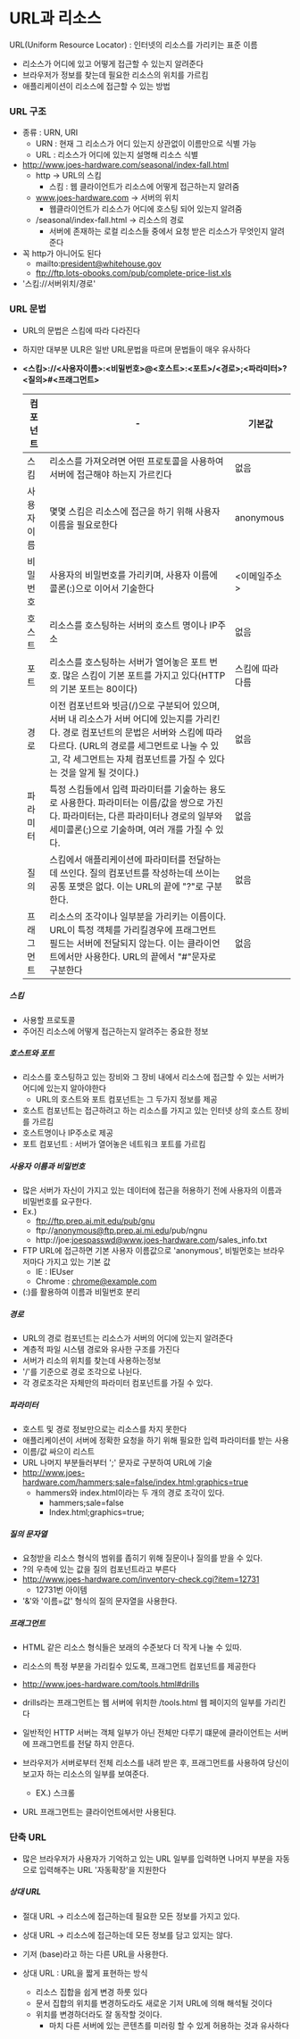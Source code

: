 # URL과 리소스

URL(Uniform Resource Locator) : 인터넷의 리소스를 가리키는 표준 이름

- 리소스가 어디에 있고 어떻게 접근할 수 있는지 알려준다
- 브라우저가 정보를 찾는데 필요한 리소스의 위치를 가르킴
- 애플리케이션이 리소스에 접근할 수 있는 방법



### URL 구조

- 종류 : URN, URI
  - URN : 현재 그 리소스가 어디 있는지 상관없이 이름만으로 식별 가능
  - URL : 리소스가 어디에 있는지 설명해 리소스 식별
- http://www.joes-hardware.com/seasonal/index-fall.html
  - http -> URL의 스킴
    - 스킴 : 웹 클라이언트가 리소스에 어떻게 접근하는지 알려줌
  - www.joes-hardware.com -> 서버의 위치
    - 웹클라이언트가 리소스가 어디에 호스팅 되어 있는지 알려줌
  - /seasonal/index-fall.html -> 리소스의 경로
    - 서버에 존재하는 로컬 리소스들 중에서 요청 받은 리소스가 무엇인지 알려준다
- 꼭 http가 아니어도 된다
  - mailto:president@whitehouse.gov
  - ftp://ftp.lots-obooks.com/pub/complete-price-list.xls
- '스킴://서버위치/경로'





### URL 문법

- URL의 문법은 스킴에 따라 다라진다 

- 하지만 대부분 ULR은 일반 URL문법을 따르며 문법들이 매우 유사하다

- **<스킴>://<사용자이름>:<비밀번호>@<호스트>:<포트>/<경로>;<파라미터>?<질의>#<프래그먼트>**

  | 컴포넌트   | -                                                            | 기본값           |
  | ---------- | ------------------------------------------------------------ | ---------------- |
  | 스킴       | 리소스를 가져오려면 어떤 프로토콜을 사용하여 서버에 접근해야 하는지 가르킨다 | 없음             |
  | 사용자이름 | 몇몇 스킴은 리소스에 접근을 하기 위해 사용자 이름을 필요로한다 | anonymous        |
  | 비밀번호   | 사용자의 비밀번호를 가리키며, 사용자 이름에 콜론(:)으로 이어서 기술한다 | <이메일주소>     |
  | 호스트     | 리소스를 호스팅하는 서버의 호스트 명이나 IP주소              | 없음             |
  | 포트       | 리소스를 호스팅하는 서버가 열어놓은 포트 번호. 많은 스킴이 기본 포트를 가지고 있다(HTTP의 기본 포트는 80이다) | 스킴에 따라 다름 |
  | 경로       | 이전 컴포넌트와 빗금(/)으로 구분되어 있으며, 서버 내 리소스가 서버 어디에 있는지를 가리킨다. 경로 컴포넌트의 문법은 서버와 스킴에 따라 다르다. (URL의 경로를 세그먼트로 나눌 수 있고, 각 세그먼트는 자체 컴포넌트를 가질 수 있다는 것을 알게 될 것이다.) | 없음             |
  | 파라미터   | 특정 스킴들에서 입력 파라미터를 기술하는 용도로 사용한다. 파라미터는 이름/값을 쌍으로 가진다. 파라미터는, 다른 파라미터나 경로의 일부와 세미콜론(;)으로 기술하며, 여러 개를 가질 수 있다. | 없음             |
  | 질의       | 스킴에서 애플리케이션에 파라미터를 전달하는데 쓰인다. 질의 컴포넌트를 작성하는데 쓰이는 공통 포맷은 없다. 이는 URL의 끝에 "?"로 구분한다. | 없음             |
  | 프래그먼트 | 리소스의 조각이나 일부분을 가리키는 이름이다. URL이 특정 객체를 가리킬경우에 프래그먼트 필드는 서버에 전달되지 않는다. 이는 클라이언트에서만 사용한다. URL의 끝에서 "#"문자로 구분한다 | 없음             |

  

##### 스킴

- 사용할 프로토콜
- 주어진 리소스에 어떻게 접근하는지 알려주는 중요한 정보



##### 호스트와 포트

- 리소스를 호스팅하고 있는 장비와 그 장비 내에서 리소스에 접근할 수 있는 서버가 어디에 있는지 알아야한다
  - URL의 호스트와 포트 컴포넌트는 그 두가지 정보를 제공
- 호스트 컴포넌트는 접근하려고 하는 리소스를 가지고 있는 인터넷 상의 호스트 장비를 가르킴
- 호스트명이나 IP주소로 제공
- 포트 컴포넌트 : 서버가 열어놓은 네트워크 포트를 가르킴



##### 사용자 이름과 비밀번호

- 많은 서버가 자신이 가지고 있는 데이터에 접근을 허용하기 전에 사용자의 이름과 비밀번호를 요구한다.
- Ex.)
  - ftp://ftp.prep.ai.mit.edu/pub/gnu
  - ftp://anonymous@ftp.prep.ai.mi.edu/pub/ngnu
  - http://joe:joespasswd@www.joes-hardware.com/sales_info.txt
- FTP URL에 접근하면 기본 사용자 이름값으로 'anonymous', 비빌먼호는 브라우저마다 가지고 있는 기본 값
  - IE : IEUser
  - Chrome : chrome@example.com
- (:)를 활용하여 이름과 비밀번호 분리



##### 경로

- URL의 경로 컴포넌트는 리소스가 서버의 어디에 있는지 알려준다
- 계층적 파일 시스템 경로와 유사한 구조를 가진다 
- 서버가 리소의 위치를 찾는데 사용하는정보 
- '/'를 기준으로 경로 조각으로 나뉜다.
- 각 경로조각은 자체만의 파라미터 컴포넌트를 가질 수 있다.



##### 파라미터

- 호스트 및 경로 정보만으로는 리소스를 차지 못한다
- 애플리케이션이 서버에 정확한 요청을 하기 위해 필요한 입력 파라미터를 받는 사용
- 이름/값 싸으이 리스트 
- URL 나머지 부분들러부터 ';' 문자로 구분하여 URL에 기술
- http://www.joes-hardware.com/hammers;sale=false/index.html;graphics=true
  - hammers와 index.html이라는 두 개의 경로 조각이 있다.
    - hammers;sale=false
    - Index.html;graphics=true;



##### 질의 문자열

- 요청받을 리소스 형식의 범위를 좁히기 위해 질문이나 질의를 받을 수 있다.
- ?의 우측에 있는 값을 질의 컴포넌트라고 부른다
- http://www.joes-hardware.com/inventory-check.cgi?item=12731
  - 12731번 아이템
- '&'와 '이름=값' 형식의 질의 문자열을 사용한다.



##### 프래그먼트

- HTML 같은 리소스 형식들은 보래의 수준보다 더 작게 나눌 수 있따.
- 리소스의 특정 부분을 가리킬수 있도록, 프래그먼트 컴포넌트를 제공한다
- http://www.joes-hardware.com/tools.html#drills
- drills라는 프래그먼트는 웹 서버에 위치한 /tools.html 웹 페이지의 일부를 가리킨다

- 일반적인 HTTP 서버는 객체 일부가 아닌 전체만 다루기 떄문에 클라이언트는 서버에 프래그먼트를 전달 하지 안흔다.
- 브라우저가 서버로부터 전체 리소스를 내려 받은 후, 프래그먼트를 사용하여 당신이 보고자 하는 리소스의 일부를 보여준다.
  - EX.) 스크롤
- URL 프래그먼트는 클라이언트에서만 사용된댜.





### 단축 URL

- 많은 브라우저가 사용자가 기억하고 있는 URL 일부를 입력하면 나머지 부분을 자동으로 입력해주는 URL '자동확장'을 지원한다



##### 상대 URL

- 절대 URL  -> 리소스에 접근하는데 필요한 모든 정보를 가지고 있다.

- 상대 URL -> 리소스에 접근하는데 모든 정보를 담고 있지는 않다.

- 기저 (base)라고 하는 다른 URL을 사용한다.

- 상대 URL : URL을 짧게 표현하는 방식

  - 리소스 집합을 쉽게 변경 하룻 있다
  - 문서 집합의 위치를 변경하도라도 새로운 기저 URL에 의해 해석될 것이다
  - 위치를 변경하더라도 잘 동작할 것이다.
    - 마치 다른 서버에 있는 콘텐츠를 미러링 할 수 있게 허용하는 것과 유사하다

  